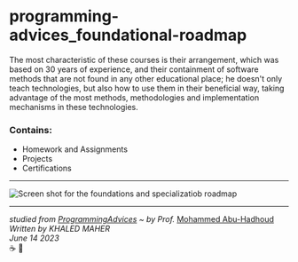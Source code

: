 # programming-advices_foundational-roadmap
The most characteristic of these courses is their arrangement, which was based on 30 years of experience, and their containment of software methods that are not found in any other educational place; he doesn't only teach technologies, but also how to use them in their beneficial way, taking advantage of the most  methods, methodologies and implementation mechanisms in these technologies.

### Contains:

- Homework and Assignments 
- Projects 
- Certifications
---
![Screen shot for the foundations and specializatiob roadmap](https://cdn.fs.teachablecdn.com/oQ1J1p0FRJmJ86YPPKrr)

---

*studied from [ProgrammingAdvices](https://programmingadvices.com/p/roadmap) ~ by Prof.* [Mohammed Abu-Hadhoud](https://www.linkedin.com/in/abuhadhoud/) \
*Written by KHALED MAHER* \
*June 14 2023*  \
:coffee: :repeat: 
